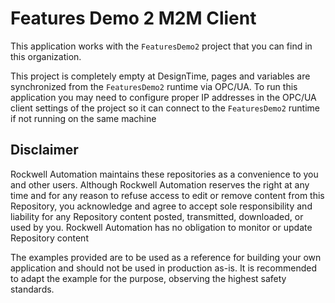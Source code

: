 # Features Demo 2 M2M Client

This application works with the `FeaturesDemo2` project that you can find in this organization.

This project is completely empty at DesignTime, pages and variables are synchronized from the `FeaturesDemo2` runtime via OPC/UA. To run this application you may need to configure proper IP addresses in the OPC/UA client settings of the project so it can connect to the `FeaturesDemo2` runtime if not running on the same machine

## Disclaimer

Rockwell Automation maintains these repositories as a convenience to you and other users. Although Rockwell Automation reserves the right at any time and for any reason to refuse access to edit or remove content from this Repository, you acknowledge and agree to accept sole responsibility and liability for any Repository content posted, transmitted, downloaded, or used by you. Rockwell Automation has no obligation to monitor or update Repository content

The examples provided are to be used as a reference for building your own application and should not be used in production as-is. It is recommended to adapt the example for the purpose, observing the highest safety standards.
